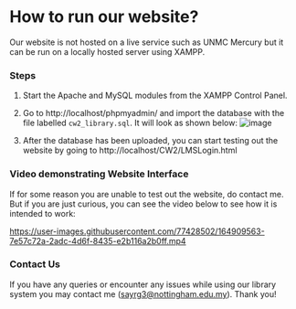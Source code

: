 # How to run our website?
Our website is not hosted on a live service such as UNMC Mercury but it can be run on a locally hosted server using XAMPP. 

### Steps
1. Start the Apache and MySQL modules from the XAMPP Control Panel.
2. Go to http://localhost/phpmyadmin/ and import the database with the file labelled `cw2_library.sql`. It will look as shown below: 
![image](https://user-images.githubusercontent.com/77428502/164909408-39c23674-9f24-499a-a2ed-13908c9cf036.png)

3. After the database has been uploaded, you can start testing out the website by going to http://localhost/CW2/LMSLogin.html

### Video demonstrating Website Interface
If for some reason you are unable to test out the website, do contact me. But if you are just curious, you can see the video below to see how it is intended to work:

https://user-images.githubusercontent.com/77428502/164909563-7e57c72a-2adc-4d6f-8435-e2b116a2b0ff.mp4

### Contact Us
If you have any queries or encounter any issues while using our library system you may contact me (sayrg3@nottingham.edu.my). Thank you!






